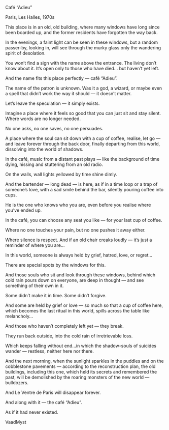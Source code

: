 Café “Adieu”


 
Paris, Les Halles, 1970s


This place is in an old, old building, where many windows have long since been boarded up, and the former residents have forgotten the way back.

In the evenings, a faint light can be seen in these windows, but a random passer-by, looking in, will see through the murky glass only the wandering spirit of desolation.

You won’t find a sign with the name above the entrance. The living don’t know about it. It’s open only to those who have died… but haven’t yet left.

And the name fits this place perfectly — café “Adieu”.

The name of the patron is unknown. Was it a god, a wizard, or maybe even a spell that didn’t work the way it should — it doesn’t matter.

Let’s leave the speculation — it simply exists.

Imagine a place where it feels so good that you can just sit and stay silent. Where words are no longer needed.

No one asks, no one saves, no one persuades.

A place where the soul can sit down with a cup of coffee, realise, let go — and leave forever through the back door, finally departing from this world, dissolving into the world of shadows.

In the café, music from a distant past plays — like the background of time dying, hissing and stuttering from an old radio.

On the walls, wall lights yellowed by time shine dimly.

And the bartender — long dead — is here, as if in a time loop or a trap of someone’s love, with a sad smile behind the bar, silently pouring coffee into cups.

He is the one who knows who you are, even before you realise where you’ve ended up.

In the café, you can choose any seat you like — for your last cup of coffee.

Where no one touches your pain, but no one pushes it away either.

Where silence is respect. And if an old chair creaks loudly — it’s just a reminder of where you are…

In this world, someone is always held by grief, hatred, love, or regret…

There are special spots by the windows for this.

And those souls who sit and look through these windows, behind which cold rain pours down on everyone, are deep in thought — and see something of their own in it.

Some didn’t make it in time. Some didn’t forgive.

And some are held by grief or love — so much so that a cup of coffee here, which becomes the last ritual in this world, spills across the table like melancholy…

And those who haven’t completely left yet — they break.

They run back outside, into the cold rain of irretrievable loss.

Which keeps falling without end…in which the shadow-souls of suicides wander — restless, neither here nor there.

And the next morning, when the sunlight sparkles in the puddles and on the cobblestone pavements — according to the reconstruction plan, the old buildings, including this one, which held its secrets and remembered the past, will be demolished by the roaring monsters of the new world — bulldozers.

And Le Ventre de Paris will disappear forever.

And along with it — the café “Adieu”.

As if it had never existed.

 


VaadMyst

 
